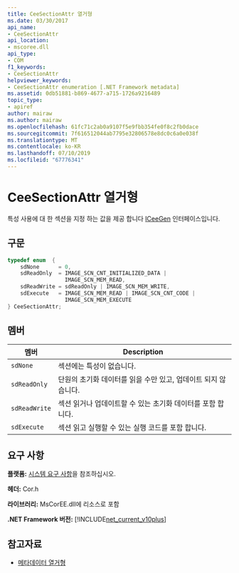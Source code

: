 ```yaml
---
title: CeeSectionAttr 열거형
ms.date: 03/30/2017
api_name:
- CeeSectionAttr
api_location:
- mscoree.dll
api_type:
- COM
f1_keywords:
- CeeSectionAttr
helpviewer_keywords:
- CeeSectionAttr enumeration [.NET Framework metadata]
ms.assetid: 0db51881-b869-4677-a715-1726a9216489
topic_type:
- apiref
author: mairaw
ms.author: mairaw
ms.openlocfilehash: 61fc71c2ab0a9107f5e9fbb354fe0f8c2fb0dace
ms.sourcegitcommit: 7f616512044ab7795e32806578e8dc0c6a0e038f
ms.translationtype: MT
ms.contentlocale: ko-KR
ms.lasthandoff: 07/10/2019
ms.locfileid: "67776341"
---
```

# <a name="ceesectionattr-enumeration"></a>CeeSectionAttr 열거형
특성 사용에 대 한 섹션을 지정 하는 값을 제공 합니다 [ICeeGen](../../../../docs/framework/unmanaged-api/metadata/iceegen-interface.md) 인터페이스입니다.  
  
## <a name="syntax"></a>구문  
  
```cpp  
typedef enum  {  
    sdNone      = 0,  
    sdReadOnly  = IMAGE_SCN_CNT_INITIALIZED_DATA |  
                  IMAGE_SCN_MEM_READ,  
    sdReadWrite = sdReadOnly | IMAGE_SCN_MEM_WRITE,  
    sdExecute   = IMAGE_SCN_MEM_READ | IMAGE_SCN_CNT_CODE |  
                  IMAGE_SCN_MEM_EXECUTE  
} CeeSectionAttr;  
```  
  
## <a name="members"></a>멤버  
  
|멤버|Description|  
|------------|-----------------|  
|`sdNone`|섹션에는 특성이 없습니다.|  
|`sdReadOnly`|단원의 초기화 데이터를 읽을 수만 있고, 업데이트 되지 않습니다.|  
|`sdReadWrite`|섹션 읽거나 업데이트할 수 있는 초기화 데이터를 포함 합니다.|  
|`sdExecute`|섹션 읽고 실행할 수 있는 실행 코드를 포함 합니다.|  
  
## <a name="requirements"></a>요구 사항  
 **플랫폼:** [시스템 요구 사항](../../../../docs/framework/get-started/system-requirements.md)을 참조하십시오.  
  
 **헤더:** Cor.h  
  
 **라이브러리:** MsCorEE.dll에 리소스로 포함  
  
 **.NET Framework 버전:** [!INCLUDE[net_current_v10plus](../../../../includes/net-current-v10plus-md.md)]  
  
## <a name="see-also"></a>참고자료

- [메타데이터 열거형](../../../../docs/framework/unmanaged-api/metadata/metadata-enumerations.md)
